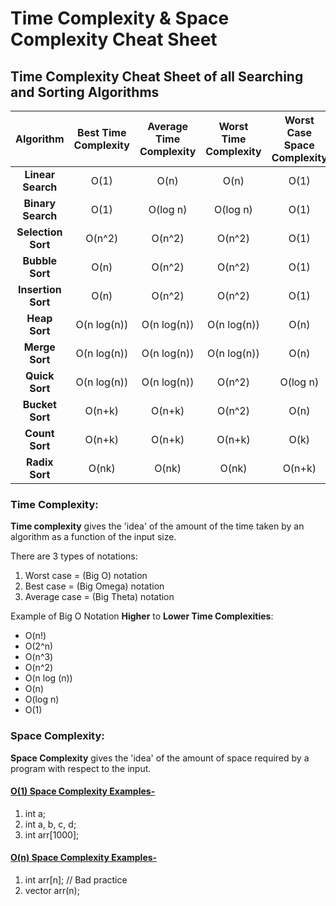 # Time Complexity & Space Complexity Cheat Sheet

## Time Complexity Cheat Sheet of all Searching and Sorting Algorithms
| **Algorithm**    | **Best Time Complexity** | **Average Time Complexity** | **Worst Time Complexity** | **Worst Case Space Complexity** |
| :--------------: | :------------------:| :---------------------: | :-------------------: | :--------------: |
| **Linear Search** | O(1) | O(n) | O(n) | O(1) |
| **Binary Search** | O(1) | O(log n) | O(log n) | O(1)|
| **Selection Sort** | O(n^2) | O(n^2) | O(n^2) | O(1)|
| **Bubble Sort** | O(n) | O(n^2) | O(n^2) | O(1)|
| **Insertion Sort** | O(n) | O(n^2) | O(n^2) | O(1)|
| **Heap Sort** | O(n log(n)) | O(n log(n)) | O(n log(n)) | O(n)|
| **Merge Sort** | O(n log(n)) | O(n log(n)) | O(n log(n)) | O(n)|
| **Quick Sort** | O(n log(n)) | O(n log(n)) | O(n^2) | O(log n)|
| **Bucket Sort** | O(n+k) | O(n+k) | O(n^2) | O(n)|
| **Count Sort** | O(n+k) | O(n+k) | O(n+k) | O(k)|
| **Radix Sort** | O(nk) | O(nk) | O(nk) | O(n+k)|


### Time Complexity:
  **Time complexity** gives the 'idea' of the amount of the time taken by an algorithm as a function of the input size.
  
There are 3 types of notations:
1.	Worst case = (Big O) notation
2.	Best case = (Big Omega) notation
3.	Average case = (Big Theta) notation

Example of Big O Notation **Higher** to **Lower Time Complexities**:
* O(n!)  <Factorial Time>
* O(2^n)
* O(n^3)
* O(n^2)
* O(n log (n))
* O(n)  <Linear Time>
* O(log n)  <Binary Search Time>
* O(1)  <Constant Time>


### Space Complexity:
**Space Complexity** gives the 'idea' of the amount of space required by a program with respect to the input.

#### <ins>O(1) Space Complexity Examples-</ins>
1. int a;
2. int a, b, c, d;
3. int arr[1000];


#### <ins>O(n) Space Complexity Examples-</ins>
1. int arr[n];  // Bad practice
2. vector<int> arr(n);
